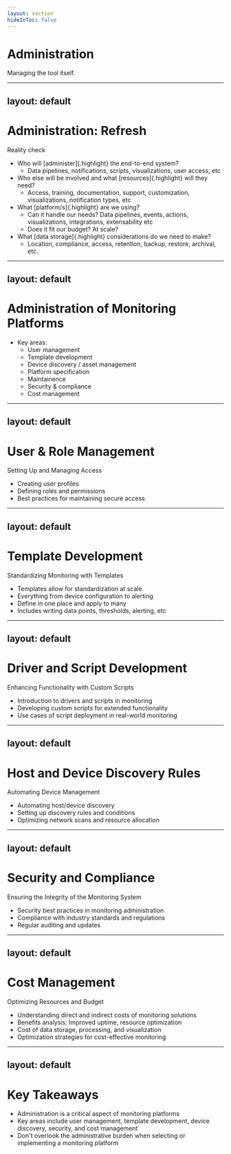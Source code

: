 ```yaml
---
layout: section
hideInToc: false
---
```


<PresenterTimer :minutes="0" :seconds="10" />

# Administration

Managing the tool itself.

---
layout: default
---

<PresenterTimer :minutes="1" :seconds="0" />

# Administration: Refresh

Reality check

<v-clicks>

- Who will [administer]{.highlight} the end-to-end system?
  - Data pipelines, notifications, scripts, visualizations, user access, etc
- Who else will be involved and what [resources]{.highlight} will they need?
  - Access, training, documentation, support, customization, visualizations, notification types, etc
- What [platform/s]{.highlight} are we using?
  - Can it handle our needs? Data pipelines, events, actions, visualizations, integrations, extensability etc
  - Does it fit our budget? At scale?
- What [data storage]{.highlight} considerations do we need to make?
  - Location, compliance, access, retention, backup, restore, archival, etc.

</v-clicks>

---
layout: default
---

<PresenterTimer :minutes="4" :seconds="0" />

# Administration of Monitoring Platforms

- Key areas:
  - User management
  - Template development
  - Device discovery / asset management
  - Platform specification
  - Maintainence
  - Security & compliance
  - Cost management

<!--
> TODO somewhere in here, talk about and suggest some administrative events (FW versions, IP changes,  etc)
Provide a high-level introduction to the range of administrative tasks involved in managing a monitoring platform.
-->

---
layout: default
---

# User & Role Management

Setting Up and Managing Access

<PresenterTimer :minutes="4" :seconds="0" />

- Creating user profiles
- Defining roles and permissions
- Best practices for maintaining secure access

<!--
>
Discuss the processes and best practices for managing user accounts and roles within the monitoring platform to ensure proper access control.
-->

---
layout: default
---

# Template Development

Standardizing Monitoring with Templates

<PresenterTimer :minutes="4" :seconds="0" />

- Templates allow for standardization at scale
- Everything from device configuration to alerting
- Define in one place and apply to many
- Includes writing data points, thresholds, alerting, etc

<!--
>
Explain the role of templates in streamlining monitoring tasks, including how to create and apply them effectively across different monitoring scenarios.
-->

---
layout: default
---

# Driver and Script Development

Enhancing Functionality with Custom Scripts

<PresenterTimer :minutes="4" :seconds="0" />

- Introduction to drivers and scripts in monitoring
- Developing custom scripts for extended functionality
- Use cases of script deployment in real-world monitoring

<!--
>
Cover the development and application of drivers and scripts to extend the monitoring platform's capabilities, with practical examples.
-->

---
layout: default
---

# Host and Device Discovery Rules

Automating Device Management

<PresenterTimer :minutes="4" :seconds="0" />

- Automating host/device discovery
- Setting up discovery rules and conditions
- Optimizing network scans and resource allocation

<!--
>
Discuss how to automate the discovery of hosts and devices using rules and conditions to efficiently manage network resources.
-->

---
layout: default
---

# Security and Compliance

Ensuring the Integrity of the Monitoring System

<PresenterTimer :minutes="4" :seconds="0" />

- Security best practices in monitoring administration
- Compliance with industry standards and regulations
- Regular auditing and updates

<!--
>
Detail the importance of maintaining security and compliance in the monitoring platform, highlighting how to implement regular audits and updates.
-->

---
layout: default
---

# Cost Management

Optimizing Resources and Budget

<PresenterTimer :minutes="4" :seconds="0" />

- Understanding direct and indirect costs of monitoring solutions
- Benefits analysis: Improved uptime, resource optimization
- Cost of data storage, processing, and visualization
- Optimization strategies for cost-effective monitoring

---
layout: default
---

# Key Takeaways

- Administration is a critical aspect of monitoring platforms
- Key areas include user management, template development, device discovery, security, and cost management
- Don't overlook the administrative burden when selecting or implementing a monitoring platform
